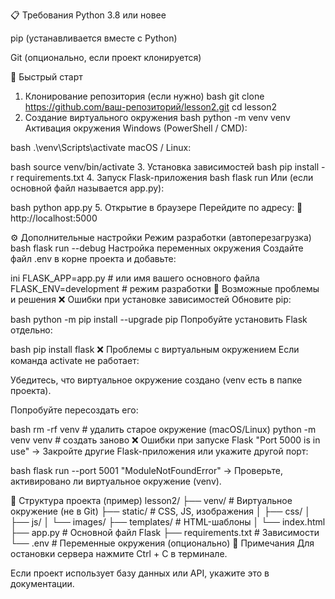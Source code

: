 📋 Требования
Python 3.8 или новее

pip (устанавливается вместе с Python)

Git (опционально, если проект клонируется)

🚀 Быстрый старт
1. Клонирование репозитория (если нужно)
bash
git clone https://github.com/ваш-репозиторий/lesson2.git
cd lesson2
2. Создание виртуального окружения
bash
python -m venv venv
Активация окружения
Windows (PowerShell / CMD):

bash
.\venv\Scripts\activate
macOS / Linux:

bash
source venv/bin/activate
3. Установка зависимостей
bash
pip install -r requirements.txt
4. Запуск Flask-приложения
bash
flask run
Или (если основной файл называется app.py):

bash
python app.py
5. Открытие в браузере
Перейдите по адресу:
🔗 http://localhost:5000

⚙️ Дополнительные настройки
Режим разработки (автоперезагрузка)
bash
flask run --debug
Настройка переменных окружения
Создайте файл .env в корне проекта и добавьте:

ini
FLASK_APP=app.py  # или имя вашего основного файла
FLASK_ENV=development  # режим разработки
🔧 Возможные проблемы и решения
❌ Ошибки при установке зависимостей
Обновите pip:

bash
python -m pip install --upgrade pip
Попробуйте установить Flask отдельно:

bash
pip install flask
❌ Проблемы с виртуальным окружением
Если команда activate не работает:

Убедитесь, что виртуальное окружение создано (venv есть в папке проекта).

Попробуйте пересоздать его:

bash
rm -rf venv  # удалить старое окружение (macOS/Linux)
python -m venv venv  # создать заново
❌ Ошибки при запуске Flask
"Port 5000 is in use" → Закройте другие Flask-приложения или укажите другой порт:

bash
flask run --port 5001
"ModuleNotFoundError" → Проверьте, активировано ли виртуальное окружение (venv).

📁 Структура проекта (пример)
lesson2/
├── venv/               # Виртуальное окружение (не в Git)
├── static/             # CSS, JS, изображения
│   ├── css/
│   ├── js/
│   └── images/
├── templates/          # HTML-шаблоны
│   └── index.html
├── app.py              # Основной файл Flask
├── requirements.txt    # Зависимости
└── .env                # Переменные окружения (опционально)
📌 Примечания
Для остановки сервера нажмите Ctrl + C в терминале.

Если проект использует базу данных или API, укажите это в документации.
